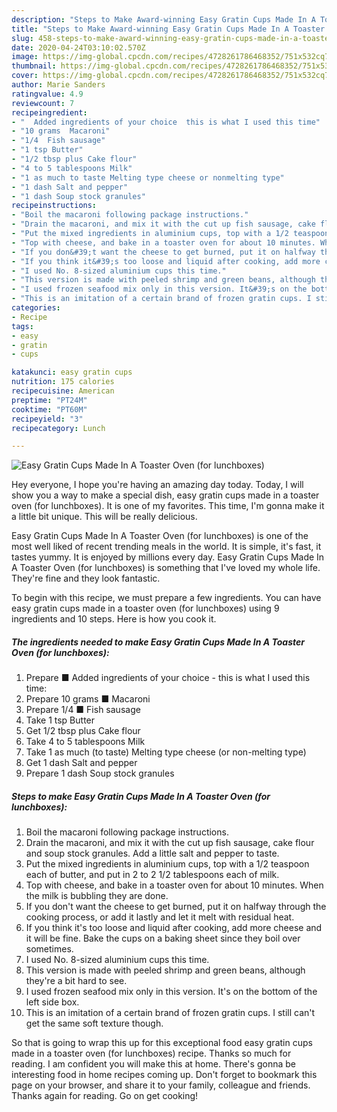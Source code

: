 ```yaml
---
description: "Steps to Make Award-winning Easy Gratin Cups Made In A Toaster Oven (for lunchboxes)"
title: "Steps to Make Award-winning Easy Gratin Cups Made In A Toaster Oven (for lunchboxes)"
slug: 458-steps-to-make-award-winning-easy-gratin-cups-made-in-a-toaster-oven-for-lunchboxes
date: 2020-04-24T03:10:02.570Z
image: https://img-global.cpcdn.com/recipes/4728261786468352/751x532cq70/easy-gratin-cups-made-in-a-toaster-oven-for-lunchboxes-recipe-main-photo.jpg
thumbnail: https://img-global.cpcdn.com/recipes/4728261786468352/751x532cq70/easy-gratin-cups-made-in-a-toaster-oven-for-lunchboxes-recipe-main-photo.jpg
cover: https://img-global.cpcdn.com/recipes/4728261786468352/751x532cq70/easy-gratin-cups-made-in-a-toaster-oven-for-lunchboxes-recipe-main-photo.jpg
author: Marie Sanders
ratingvalue: 4.9
reviewcount: 7
recipeingredient:
- "  Added ingredients of your choice  this is what I used this time"
- "10 grams  Macaroni"
- "1/4  Fish sausage"
- "1 tsp Butter"
- "1/2 tbsp plus Cake flour"
- "4 to 5 tablespoons Milk"
- "1 as much to taste Melting type cheese or nonmelting type"
- "1 dash Salt and pepper"
- "1 dash Soup stock granules"
recipeinstructions:
- "Boil the macaroni following package instructions."
- "Drain the macaroni, and mix it with the cut up fish sausage, cake flour and soup stock granules. Add a little salt and pepper to taste."
- "Put the mixed ingredients in aluminium cups, top with a 1/2 teaspoon each of butter, and put in 2 to 2 1/2 tablespoons each of milk."
- "Top with cheese, and bake in a toaster oven for about 10 minutes. When the milk is bubbling they are done."
- "If you don&#39;t want the cheese to get burned, put it on halfway through the cooking process, or add it lastly and let it melt with residual heat."
- "If you think it&#39;s too loose and liquid after cooking, add more cheese and it will be fine. Bake the cups on a baking sheet since they boil over sometimes."
- "I used No. 8-sized aluminium cups this time."
- "This version is made with peeled shrimp and green beans, although they&#39;re a bit hard to see."
- "I used frozen seafood mix only in this version. It&#39;s on the bottom of the left side box."
- "This is an imitation of a certain brand of frozen gratin cups. I still can&#39;t get the same soft texture though."
categories:
- Recipe
tags:
- easy
- gratin
- cups

katakunci: easy gratin cups 
nutrition: 175 calories
recipecuisine: American
preptime: "PT24M"
cooktime: "PT60M"
recipeyield: "3"
recipecategory: Lunch

---
```



![Easy Gratin Cups Made In A Toaster Oven (for lunchboxes)](https://img-global.cpcdn.com/recipes/4728261786468352/751x532cq70/easy-gratin-cups-made-in-a-toaster-oven-for-lunchboxes-recipe-main-photo.jpg)

Hey everyone, I hope you're having an amazing day today. Today, I will show you a way to make a special dish, easy gratin cups made in a toaster oven (for lunchboxes). It is one of my favorites. This time, I'm gonna make it a little bit unique. This will be really delicious.

Easy Gratin Cups Made In A Toaster Oven (for lunchboxes) is one of the most well liked of recent trending meals in the world. It is simple, it's fast, it tastes yummy. It is enjoyed by millions every day. Easy Gratin Cups Made In A Toaster Oven (for lunchboxes) is something that I've loved my whole life. They're fine and they look fantastic.




To begin with this recipe, we must prepare a few ingredients. You can have easy gratin cups made in a toaster oven (for lunchboxes) using 9 ingredients and 10 steps. Here is how you cook it.

<!--inarticleads1-->

##### The ingredients needed to make Easy Gratin Cups Made In A Toaster Oven (for lunchboxes):

1. Prepare  ■ Added ingredients of your choice - this is what I used this time:
1. Prepare 10 grams ■ Macaroni
1. Prepare 1/4 ■ Fish sausage
1. Take 1 tsp Butter
1. Get 1/2 tbsp plus Cake flour
1. Take 4 to 5 tablespoons Milk
1. Take 1 as much (to taste) Melting type cheese (or non-melting type)
1. Get 1 dash Salt and pepper
1. Prepare 1 dash Soup stock granules




<!--inarticleads2-->

##### Steps to make Easy Gratin Cups Made In A Toaster Oven (for lunchboxes):

1. Boil the macaroni following package instructions.
1. Drain the macaroni, and mix it with the cut up fish sausage, cake flour and soup stock granules. Add a little salt and pepper to taste.
1. Put the mixed ingredients in aluminium cups, top with a 1/2 teaspoon each of butter, and put in 2 to 2 1/2 tablespoons each of milk.
1. Top with cheese, and bake in a toaster oven for about 10 minutes. When the milk is bubbling they are done.
1. If you don&#39;t want the cheese to get burned, put it on halfway through the cooking process, or add it lastly and let it melt with residual heat.
1. If you think it&#39;s too loose and liquid after cooking, add more cheese and it will be fine. Bake the cups on a baking sheet since they boil over sometimes.
1. I used No. 8-sized aluminium cups this time.
1. This version is made with peeled shrimp and green beans, although they&#39;re a bit hard to see.
1. I used frozen seafood mix only in this version. It&#39;s on the bottom of the left side box.
1. This is an imitation of a certain brand of frozen gratin cups. I still can&#39;t get the same soft texture though.




So that is going to wrap this up for this exceptional food easy gratin cups made in a toaster oven (for lunchboxes) recipe. Thanks so much for reading. I am confident you will make this at home. There's gonna be interesting food in home recipes coming up. Don't forget to bookmark this page on your browser, and share it to your family, colleague and friends. Thanks again for reading. Go on get cooking!
